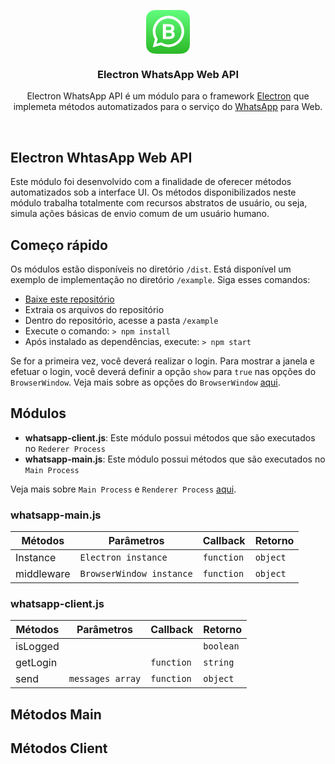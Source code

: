 <p align="center">
<svg width="70" clip-rule="evenodd" fill-rule="evenodd" image-rendering="optimizeQuality" shape-rendering="geometricPrecision" text-rendering="geometricPrecision" viewBox="0 0 13100.88 13100.899999999996" xmlns="http://www.w3.org/2000/svg"><linearGradient id="a" gradientUnits="userSpaceOnUse" x1="6550.42" x2="6550.42" y1="-12.51" y2="13100.61"><stop offset="0" stop-color="#61fd7d"/><stop offset="1" stop-color="#2bb826"/></linearGradient><path d="M13099.83 9776.31c0 71.72-2.2 227.29-6.5 347.45-10.55 294.01-33.85 673.42-69.1 846.29-52.97 259.78-132.95 504.98-237.21 709.07-123.36 241.43-280.72 457.68-467.71 644.33-186.58 186.27-402.63 343.01-643.7 465.88-205.15 104.54-451.88 184.56-713.14 237.31-171.15 34.56-547.71 57.41-839.85 67.8-120.29 4.3-275.88 6.46-347.34 6.46l-6450.71-1.04c-71.74 0-227.28-2.2-347.44-6.51-294.03-10.54-673.42-33.85-846.3-69.08-259.78-52.99-505-132.95-709.08-237.21-241.43-123.38-457.68-280.74-644.32-467.73-186.27-186.58-343.01-402.62-465.87-643.68-104.57-205.17-184.59-451.9-237.33-713.15-34.54-171.15-57.4-547.7-67.8-839.86C2.16 10002.37 0 9846.78 0 9775.33l1.02-6450.74c0-71.73 2.2-227.28 6.5-347.45 10.56-294.02 33.85-673.42 69.09-846.29 52.98-259.78 132.94-504.99 237.22-709.08 123.36-241.43 280.73-457.68 467.71-644.33 186.58-186.26 402.63-343.01 643.69-465.88C1630.4 207.01 1877.14 127 2138.4 74.25c171.13-34.56 547.7-57.42 839.85-67.8C3098.53 2.16 3254.14 0 3325.57 0L9776.3 1.04c71.74 0 227.28 2.19 347.44 6.49 294.03 10.56 673.41 33.85 846.31 69.1 259.76 52.97 504.98 132.94 709.07 237.21 241.42 123.36 457.67 280.73 644.31 467.72 186.26 186.57 343.01 402.61 465.87 643.69 104.57 205.17 184.59 451.89 237.33 713.15 34.54 171.14 57.39 547.7 67.8 839.86 4.29 120.28 6.45 275.88 6.45 347.34z" fill="url(#a)"/><g fill="#fff"><path d="M10021.26 3099.41C9134.31 2211.72 7954.77 1722.6 6698.04 1722.1c-2589.39 0-4696.83 2106.65-4697.87 4696.06-.34 827.71 215.98 1635.68 627.09 2347.84l-666.48 2433.65 2490.4-653.05c686.18 374.12 1458.72 571.3 2244.99 571.63h1.94c2589.13 0 4696.77-2106.91 4697.82-4696.34.49-1254.86-487.7-2434.81-1374.67-3322.5v.01zM6698.1 10325.07h-1.6c-700.65-.27-1387.85-188.44-1987.37-544.09l-142.59-84.59-1477.84 387.55 394.46-1440.42-92.86-147.69c-390.86-621.48-597.3-1339.82-596.99-2077.36.85-2152.2 1752.49-3903.19 3906.3-3903.19 1042.91.4 2023.3 406.97 2760.52 1144.78 737.22 737.8 1142.98 1718.54 1142.59 2761.54-.84 2152.38-1752.47 3903.47-3904.62 3903.47z"/><path d="M5122.98 8693.01c33.06 19.95 100.98 19.93 256.76 19.79 661.06-.58 1232.08-2.61 1638.23-2.61 1895.48 0 1845.67-1995.45 959.41-2244.41 129.8-229.98 721.23-661.97 355.45-1554.91-361.71-882.96-1917.18-682.59-2981.02-682.07-393.63.05-334.77 290.91-332.75 743.14 3.23 716.29.58 2655.15.1 3493.29-.1 169.9 51.17 196.01 103.82 227.78zm820.15-731.27c178.98 0 601.15 0 963.01-.57 409.8-.64 774.72-192.32 765.6-600.28-6.7-384.3-262.37-510.42-617.22-545.63-338 3.24-724.6 3.24-1111.4 3.24v1143.24zm0-1915.05c712.98-9.77 988.03 28.74 1377.3-68.76 267.46-151.82 384.31-714.9 1.5-906.15-265.94-132.87-1051.82-87.41-1378.8-73.79V6046.7z"/></g></svg>
</p>
<h3 align="center">Electron WhatsApp Web API</h3>
<p align="center">
Electron WhatsApp API é um módulo para o framework <a href="https://www.electronjs.org/">Electron</a> que implemeta métodos automatizados para o serviço do <a href="https://web.whatsapp.com/">WhatsApp</a> para Web.
</p>
<br>

## Electron WhtasApp Web API
Este módulo foi desenvolvido com a finalidade de oferecer métodos automatizados sob a interface UI. Os métodos disponibilizados neste módulo trabalha totalmente com recursos abstratos de usuário, ou seja, simula ações básicas de envio comum de um usuário humano.

## Começo rápido
Os módulos estão disponíveis no diretório ``/dist``. Está disponível um exemplo de implementação no diretório ``/example``. Siga esses comandos:
* [Baixe este repositório](https://github.com/ijoaobatista/electron-whatsapp-api/archive/master.zip)
* Extraia os arquivos do repositório
* Dentro do repositório, acesse a pasta ``/example``
* Execute o comando: ``> npm install``
* Após instalado as dependências, execute: ``> npm start``

Se for a primeira vez, você deverá realizar o login. Para mostrar a janela e efetuar o login, você deverá definir a opção ``show`` para ``true`` nas opções do ``BrowserWindow``. Veja mais sobre as opções do ``BrowserWindow`` [aqui](https://www.electronjs.org/docs/api/browser-window#new-browserwindowoptions).

## Módulos
* **whatsapp-client.js**: Este módulo possui métodos que são executados no ``Rederer Process``
* **whatsapp-main.js**: Este módulo possui métodos que são executados no ``Main Process``

Veja mais sobre ``Main Process`` e ``Renderer Process`` [aqui](https://www.electronjs.org/docs/tutorial/application-architecture#main-and-renderer-processes).

### whatsapp-main.js

Métodos|Parâmetros|Callback|Retorno
-|-|-|-
Instance|``Electron instance``|``function``|``object``
middleware|``BrowserWindow instance``|``function``|``object``

### whatsapp-client.js

Métodos|Parâmetros|Callback|Retorno
-|-|-|-
isLogged|||``boolean``
getLogin||``function``|``string``
send|``messages array``|``function``|``object``

## Métodos Main
## Métodos Client